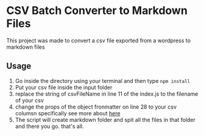 # CSV Batch Converter to Markdown Files 
This project was made to convert a csv file exported from a wordpress to markdown files 

## Usage

1. Go inside the directory using your terminal and then type `npm install`
2. Put your csv file inside the input folder
3. replace the string of csvFileName in line 11 of the index.js to the filename of your csv
4. change the props of the object fronmatter on line 28 to your csv columsn specifically see more about [here](https://www.w3schools.com/js/js_objects.asp)
5. The script will create markdown folder and spit all the files in that folder and there you go. that's all.
